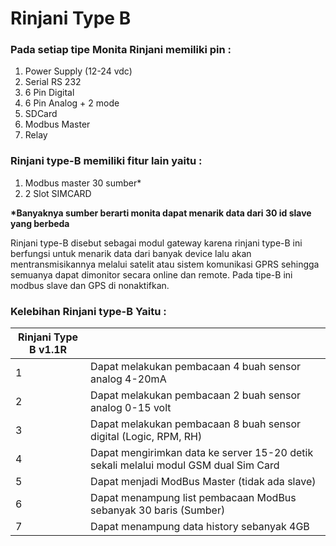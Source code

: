 # Rinjani Type B

### Pada setiap tipe Monita Rinjani memiliki pin :

1. Power Supply (12-24 vdc)
2. Serial RS 232
3. 6 Pin Digital
4. 6 Pin Analog + 2 mode
5. SDCard
6. Modbus Master
7. Relay

### Rinjani type-B memiliki fitur lain yaitu :

1. Modbus master 30 sumber\*
2. 2 Slot SIMCARD

**\*Banyaknya sumber berarti monita dapat menarik data dari 30 id slave yang berbeda**

Rinjani type-B disebut sebagai modul gateway karena rinjani type-B ini berfungsi untuk menarik data dari banyak device lalu akan mentransmisikannya melalui satelit atau sistem komunikasi GPRS sehingga semuanya dapat dimonitor secara online dan remote. Pada tipe-B ini modbus slave dan GPS di nonaktifkan.

### Kelebihan Rinjani type-B Yaitu :

| Rinjani Type B v1.1R |                                                                                     |
| -------------------- | ----------------------------------------------------------------------------------- |
| 1                    | Dapat melakukan pembacaan 4 buah sensor analog 4-20mA                               |
| 2                    | Dapat melakukan pembacaan 2 buah sensor analog 0-15 volt                            |
| 3                    | Dapat melakukan pembacaan 8 buah sensor digital (Logic, RPM, RH)                    |
| 4                    | Dapat mengirimkan data ke server 15-20 detik sekali melalui modul GSM dual Sim Card |
| 5                    | Dapat menjadi ModBus Master (tidak ada slave)                                       |
| 6                    | Dapat menampung list pembacaan ModBus sebanyak 30 baris (Sumber)                    |
| 7                    | Dapat menampung data history sebanyak 4GB                                           |
